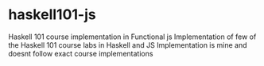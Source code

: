 # haskell101-js
Haskell 101 course implementation in Functional js
Implementation of few of the Haskell 101 course labs in Haskell and JS
Implementation is mine and doesnt follow exact course implementations
